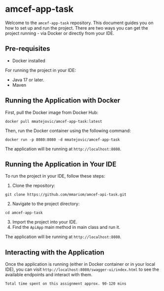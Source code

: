 # amcef-app-task

Welcome to the `amcef-app-task` repository. This document guides you on how to set up and run the project. There are two ways you can get the project running - via Docker or directly from your IDE.

## Pre-requisites



- Docker installed

For running the project in your IDE:

- Java 17 or later.
- Maven 

## Running the Application with Docker

First, pull the Docker image from Docker Hub:

```
docker pull mmatejovic/amcef-app-task:latest
```

Then, run the Docker container using the following command:

```
docker run -p 8080:8080 -d mmatejovic/amcef-app-task
```

The application will be running at `http://localhost:8080`.

## Running the Application in Your IDE

To run the project in your IDE, follow these steps:

1. Clone the repository:

```
git clone https://github.com/mmariom/amcef-api-task.git
```

2. Navigate to the project directory:

```
cd amcef-app-task
```
3. Import the project into your IDE.
4. Find the `ApiApp` main method in main class and run it. 

The application will be running at `http://localhost:8080`.

## Interacting with the Application

Once the application is running (either in Docker container or in your local IDE), you can visit `http://localhost:8080/swagger-ui/index.html` to see the available endpoints and interact with them.

`Total time spent on this assignment approx. 90-120 mins`
